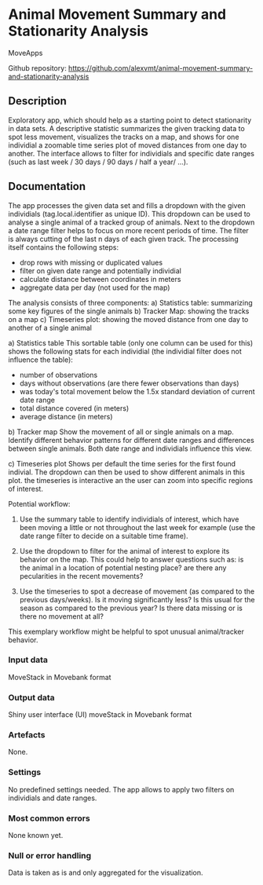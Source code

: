 # Animal Movement Summary and Stationarity Analysis 

MoveApps

Github repository: https://github.com/alexvmt/animal-movement-summary-and-stationarity-analysis

## Description
Exploratory app, which should help as a starting point to detect stationarity in data sets. A descriptive statistic summarizes the given tracking data to spot less movement, visualizes the tracks on a map, and shows for one individial a zoomable time series plot of moved distances from one day to another. The interface allows to filter for individials and specific date ranges (such as last week / 30 days / 90 days / half a year/ ...).
 


## Documentation
The app processes the given data set and fills a dropdown with the given individials (tag.local.identifier as unique ID). This dropdown can be used to analyse a single animal of a tracked group of animals. Next to the dropdown a date range filter helps to focus on more recent periods of time. The filter is always cutting of the last n days of each given track. The processing itself contains the following steps:
- drop rows with missing or duplicated values
- filter on given date range and potentially individial
- calculate distance between coordinates in meters
- aggregate data per day (not used for the map)

The analysis consists of three components:
a) Statistics table: summarizing some key figures of the single animals
b) Tracker Map: showing the tracks on a map
c) Timeseries plot: showing the moved distance from one day to another of a single animal

a) Statistics table
This sortable table (only one column can be used for this) shows the following stats for each individial (the individial filter does not influence the table):
- number of observations
- days without observations (are there fewer observations than days)
- was today's total movement below the 1.5x standard deviation of current date range
- total distance covered (in meters)
- average distance (in meters)

b) Tracker map
Show the movement of all or single animals on a map. Identify different behavior patterns for different date ranges and differences between single animals. Both date range and individials influence this view.

c) Timeseries plot
Shows per default the time series for the first found indivial. The dropdown can then be used to show different animals in this plot. the timeseries is interactive an the user can zoom into specific regions of interest.


Potential workflow:
1. Use the summary table to identify individials of interest, which have been moving a little or not throughout the last week for example (use the date range filter to decide on a suitable time frame).

2. Use the dropdown to filter for the animal of interest to explore its behavior on the map. This could help to answer questions such as: is the animal in a location of potential nesting place? are there any pecularities in the recent movements?

3. Use the timeseries to spot a decrease of movement (as compared to the previous days/weeks). Is it moving significantly less? Is this usual for the season as compared to the previous year? Is there data missing or is there no movement at all?

This exemplary workflow might be helpful to spot unusual animal/tracker behavior.



### Input data
MoveStack in Movebank format

### Output data
Shiny user interface (UI) moveStack in Movebank format

### Artefacts
None.

### Settings
No predefined settings needed. The app allows to apply two filters on individials and date ranges.

### Most common errors
None known yet.

### Null or error handling
Data is taken as is and only aggregated for the visualization.
